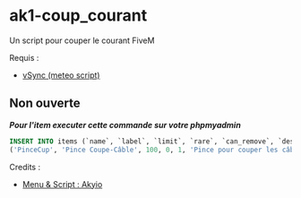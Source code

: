 # ak1-coup_courant
Un script pour couper le courant FiveM

Requis :
  - [vSync (meteo script)](https://github.com/DevTestingPizza/vSync)

## Non ouverte

***Pour l'item executer cette commande sur votre phpmyadmin***
```sql
INSERT INTO items (`name`, `label`, `limit`, `rare`, `can_remove`, `desc`) VALUES
('PinceCup', 'Pince Coupe-Câble', 100, 0, 1, 'Pince pour couper les câbles');
```

Credits :
  - [Menu & Script : Akyio](https://github.com/Akiyo-bot)
